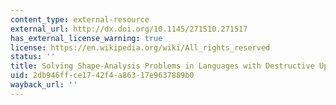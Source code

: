 ```yaml
---
content_type: external-resource
external_url: http://dx.doi.org/10.1145/271510.271517
has_external_license_warning: true
license: https://en.wikipedia.org/wiki/All_rights_reserved
status: ''
title: Solving Shape-Analysis Problems in Languages with Destructive Updating
uid: 2db946ff-ce17-42f4-a863-17e9637889b0
wayback_url: ''
---
```


